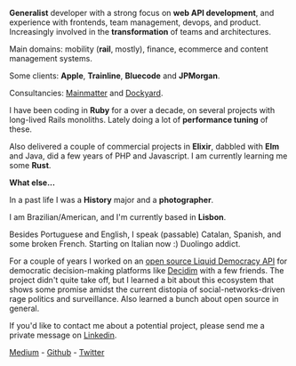 **Generalist** developer with a strong focus on **web API development**, and experience with frontends, team management, devops, and product. Increasingly involved in the **transformation** of teams and architectures. 

Main domains: mobility (**rail**, mostly), finance, ecommerce and content management systems.

Some clients: **Apple**, **Trainline**, **Bluecode** and **JPMorgan**.

Consultancies: [Mainmatter](https://mainmatter.com/) and [Dockyard](https://dockyard.com/).

I have been coding in **Ruby** for a over a decade, on several projects with long-lived Rails monoliths. Lately doing a lot of **performance tuning** of these.

Also delivered a couple of commercial projects in **Elixir**, dabbled with **Elm** and Java, did a few years of PHP and Javascript. I am currently learning me some **Rust**.

**What else...**

In a past life I was a **History** major and a **photographer**.

I am Brazilian/American, and I'm currently based in **Lisbon**.

Besides Portuguese and English, I speak (passable) Catalan, Spanish, and some broken French. Starting on Italian now :) Duolingo addict.

For a couple of years I worked on an [open source Liquid Democracy API](https://github.com/liquidvotingio/api) for democratic decision-making platforms like [Decidim](https://decidim.org/) with a few friends. The project didn't quite take off, but I learned a bit about this ecosystem that shows some promise amidst the current distopia of social-networks-driven rage politics and surveillance. Also learned a bunch about open source in general.

If you'd like to contact me about a potential project, please send me a private message on [Linkedin](https://www.linkedin.com/in/oliverbarnes/).

[Medium](https://medium.com/@oliver_azevedo_barnes) - [Github](https://github.com/oliverbarnes) - [Twitter](https://twitter.com/oliverbarnes)
